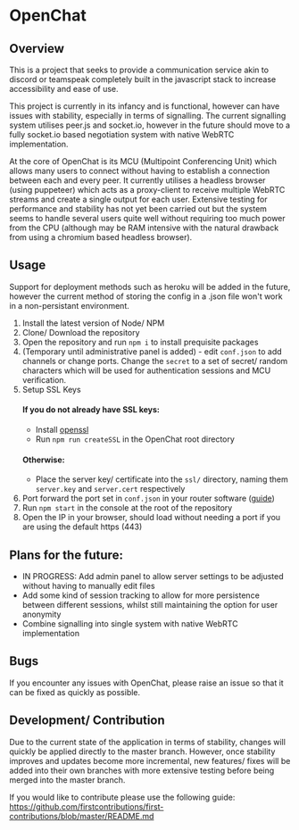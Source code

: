 # OpenChat
## Overview
This is a project that seeks to provide a communication service akin to discord or teamspeak completely built in the javascript stack to increase accessibility and ease of use.

This project is currently in its infancy and is functional, however can have issues with stability, especially in terms of signalling. The current signalling system utilises peer.js and socket.io, however in the future should move to a fully socket.io based negotiation system with native WebRTC implementation.

At the core of OpenChat is its MCU (Multipoint Conferencing Unit) which allows many users to connect without having to establish a connection between each and every peer. It currently utilises a headless browser (using puppeteer) which acts as a proxy-client to receive multiple WebRTC streams and create a single output for each user. Extensive testing for performance and stability has not yet been carried out but the system seems to handle several users quite well without requiring too much power from the CPU (although may be RAM intensive with the natural drawback from using a chromium based headless browser).

## Usage
Support for deployment methods such as heroku will be added in the future, however the current method of storing the config in a .json file won't work in a non-persistant environment.

1. Install the latest version of Node/ NPM
2. Clone/ Download the repository
3. Open the repository and run `npm i` to install prequisite packages
4. (Temporary until administrative panel is added) - edit `conf.json` to add channels or change ports. Change the `secret` to a set of secret/ random characters which will be used for authentication sessions and MCU verification.
5. Setup SSL Keys
    #### If you do not already have SSL keys: 
    - Install [openssl](https://wiki.openssl.org/index.php/Binaries)
    - Run `npm run createSSL` in the OpenChat root directory
    #### Otherwise: 
    - Place the server key/ certificate into the `ssl/` directory, naming them `server.key` and `server.cert` respectively
6. Port forward the port set in `conf.json` in your router software ([guide](https://www.noip.com/support/knowledgebase/general-port-forwarding-guide/))
7. Run `npm start` in the console at the root of the repository
8. Open the IP in your browser, should load without needing a port if you are using the default https (443)

## Plans for the future:
 - IN PROGRESS: Add admin panel to allow server settings to be adjusted without having to manually edit files
 - Add some kind of session tracking to allow for more persistence between different sessions, whilst still maintaining the option for user anonymity
 - Combine signalling into single system with native WebRTC implementation

## Bugs
If you encounter any issues with OpenChat, please raise an issue so that it can be fixed as quickly as possible.

## Development/ Contribution
Due to the current state of the application in terms of stability, changes will quickly be applied directly to the master branch. However, once stability improves and updates become more incremental, new features/ fixes will be added into their own branches with more extensive testing before being merged into the master branch.

If you would like to contribute please use the following guide: https://github.com/firstcontributions/first-contributions/blob/master/README.md
